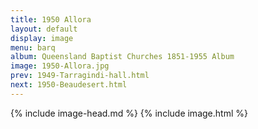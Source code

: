 ```yaml
---
title: 1950 Allora
layout: default
display: image
menu: barq
album: Queensland Baptist Churches 1851-1955 Album
image: 1950-Allora.jpg
prev: 1949-Tarragindi-hall.html
next: 1950-Beaudesert.html
---
```

{% include image-head.md %}
{% include image.html %}